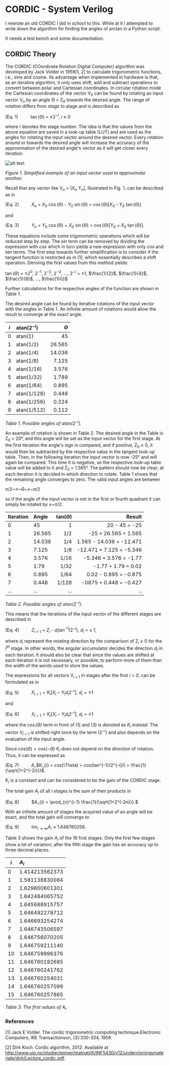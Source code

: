 # CORDIC - System Verilog

I rewrote an old CORDIC I did in school to this. While at it I attempted to write down the algorithm for finding the angles of arctan in a Python script.

It needs a test bench and some documentation.

## CORDIC Theory

The CORDIC (COordinate Rotation Digital Computer) algorithm was developed by Jack Volder in 1959[1, 2] to calculate trigonometric functions, i.e., sine and cosine. Its advantage when implemented in hardware is that, as an iterative algorithm, it only uses shift, add and subtract operations to convert between polar and Cartesian coordinates. In circular rotation mode the Cartesian coordinates of the vector V$_{0}$ can be found by rotating an input vector V$_{n}$ by an angle $\Theta$ = Z$_{0}$ towards the desired angle. The range of rotation differs from stage to stage and is described as

(Eq. 1)          $\tan(\Theta)$ = ±$2^{-i}$, *i* $\geq$ 0


where *i* denotes the stage number. The idea is that the values from the above equation are saved in a look-up table (LUT) and are used as the angles for rotating the input vector around the desired vector. Every rotation around or towards the desired angle will increase the accuracy of the approximation of the desired angle's vector as it will get closer every iteration.

![alt text](https://github.com/akerlund/rtl_common_design/blob/master/math/cordic/cordic-vectors.png)

*Figure 1. Simplified example of an input vector used to approximate another.*

Recall that any vector like V$_{n}$ = [X$_{n}$ Y$_{n}$], illustrated in Fig. 1, can be described as in


(Eq. 2)          $X_n$ = $X_0$ $\cos(\Theta)$ - $Y_0$ $\sin(\Theta)$ = $\cos(\Theta)$[$X_0$ - $Y_0$ $\tan(\Theta)$]

and

(Eq. 3)          $Y_n$ = $Y_0$ $\cos(\Theta)$ + $X_0$ $\sin(\Theta)$ = $\cos(\Theta)$[$Y_0$ + $X_0$ $\tan(\Theta)$].

These equations include some trigonometric operations which will be reduced step by step. The *sin* term can be removed by dividing the expression with *cos* which in turn yields a new expression with only *cos* and *tan* terms. The first step towards further simplification is to consider if the tangent function is restricted as in (1), which essentially describes a shift operation. Deriving the first values from this method yields:

$\tan(\Theta)$ = ±$2^{0}$, $2^{-1}$, $2^{-2}$, $2^{-3}$, ..., $2^{-i}$ = ±1, $\frac{1}{2}$, $\frac{1}{4}$, $\frac{1}{8}$, ..., $\frac{1}{i}$

Further calculations for the respective angles of the function are shown in Table 1.

The desired angle can be found by iterative rotations of the input vector with the angles in Table 1. An infinite amount of rotations would allow the result to converge at the exact angle.

| *i* | atan(2$^{-i}$) | $\Theta$ |
| -   | :-             |       -: |
| 0   | atan(1)        | 45       |
| 1   | atan(1/2)      | 26.565   |
| 2   | atan(1/4)      | 14.036   |
| 3   | atan(1/8)      | 7.125    |
| 4   | atan(1/16)     | 3.576    |
| 5   | atan(1/32)     | 1.789    |
| 6   | atan(1/64)     | 0.895    |
| 7   | atan(1/128)    | 0.448    |
| 8   | atan(1/256)    | 0.224    |
| 9   | atan(1/512)    | 0.112    |

*Table 1. Possible angles of atan(2$^{-i}$).*

An example of rotation is shown in Table 2. The desired angle in the Table is Z$_{0}$ = 20°, and this angle will be set as the input vector for the first stage. At the first iteration the angle's sign is compared, and if positive, Z$_{0}$ $\geq$ 0, it would then be subtracted by the respective value in the tangent look-up table. Then, in the following iteration the input vector is now -25° and will again be compared. This time it is negative, so the respective look-up table value will be added to it and Z$_{2}$ = 1.565°. The pattern should now be clear; at each iteration it is decided in which direction to rotate. Table 1 shows that the remaining angle converges to zero. The valid input angles are between

$\pi$/2~$\leq$~$\Theta$~$\leq$~$\pi$/2

so if the angle of the input vector is not in the first or fourth quadrant it can simply be rotated by $±$~$\pi$/2.

Iteration | Angle  | tan($\Theta$) | Result                   |
| -       | :-     |       -:      |                       -: |
| 0       | 45     | 1             | 20 - 45 = -25            |
| 1       | 26.565 | 1/2           | -25 + 26.565 = 1.565     |
| 2       | 14.036 | 1/4           | 1.565 - 14.036 = -12.471 |
| 3       | 7.125  | 1/8           | -12.471 + 7.125 = -5.346 |
| 4       | 3.576  | 1/16          | -5.346 + 3.576 = -1.77   |
| 5       | 1.79   | 1/32          | -1.77 + 1.79 = 0.02      |
| 6       | 0.895  | 1/64          | 0.02 - 0.895 = -0.875    |
| 7       | 0.448  | 1/128         | -0875 + 0.448 = -0.427   |
| ...     | ...    | ...           | ..                       |
*Table 2. Possible angles of atan(2$^{-i}$).*

This means that the iterations of the input vector of the different stages are described in

(Eq. 4)          $Z_{i+1}$ = $Z_{i}$ - $d_{i}$$\tan^{-1}(2^{-i})$, $d_{i}$ = ± 1,

where $d_{i}$ represent the rotating direction by the comparison of Z$_{i}$ $\geq$ 0 for the $i^{th}$ stage. In other words, the angular accumulator decides the direction $d_{i}$ in each iteration. It should also be clear that since the values are shifted at each iteration it is not necessary, or possible, to perform more of them than the width of the words used to store the values.

The expressions for all vectors V$_{i+1}$ in stages after the first *i = 0*, can be formulated as in

(Eq. 5)          $X_{i+1} = K_{i}[X_{i} - Y_{i}d_{i}2^{-i}],~d_{i} = ± 1$

and

(Eq. 6)          $X_{i+1} = K_{i}[X_{i} - Y_{i}d_{i}2^{-i}],~d_{i} = ± 1$

where the *$\cos(\Theta)$* term in front of (1) and (3) is denoted as ${K_{i}}$ instead. The vector $V_{i+1}$ is shifted right once by the term ($2^{-i}$) and also depends on the evaluation of the input angle.

Since $cos(\Theta) = cos(-\Theta)$ *$K_{i}$* does not depend on the direction of rotation. Thus, it can be expressed as

(Eq. 7)          A_$K_{i} = cos(\Theta) = cos(tan^{-1}(2^{-i})) = \frac{1}{\sqrt{1+2^{-2i}}}$.

$K_{i}$ is a constant and can be considered to be the gain of the CORDIC stage.

The total gain $A_{i}$ of all *i* stages is the sum of their products in

(Eq. 8)          $A_{i} = \prod_{n}^{i-1} \frac{1}{\sqrt{1+2^{-2n}}}.$


With an infinite amount of stages the acquired value of an angle will be exact, and the total gain will converge to

(Eq. 9)          $\lim_{i\to\infty} A_{i} \approx 1.646760258.$

Table 3 shows the gain $A_{i}$ of the 16 first stages. Only the first few stages show a lot of variation; after the fifth stage the gain has an accuracy up to three decimal places.

| *i* | $A_{i}$        |
| -   | :-             |
| 0   | 1.414213562373 |
| 1   | 1.581138830084 |
| 2   | 1.629800601301 |
| 3   | 1.642484065752 |
| 4   | 1.645688915757 |
| 5   | 1.646492278712 |
| 6   | 1.646693254274 |
| 7   | 1.646743506597 |
| 8   | 1.646756070205 |
| 9   | 1.646759211140 |
| 10  | 1.646759996376 |
| 11  | 1.646760192685 |
| 12  | 1.646760241762 |
| 13  | 1.646760254031 |
| 14  | 1.646760257099 |
| 15  | 1.646760257865 |
*Table 3. The first values of A$_{i}$.*




### References
[1] Jack E Volder. The cordic trigonometric computing technique.Electronic Computers, IRE Transactionson, (3):330-334, 1959.

[2] Dirk  Koch. Cordic algorithm, 2012. Available at http://www.uio.no/studier/emner/matnat/ifi/INF5430/v12/undervisningsmateriale/dirk/Lecture_cordic.pdf.

